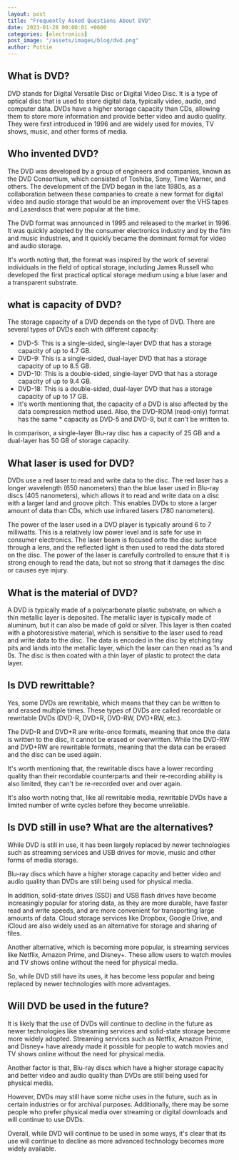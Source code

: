 ```yaml
---
layout: post
title: "Frequently Asked Questions About DVD"
date: 2023-01-28 00:00:01 +0600
categories: [electronics]
post_image: "/assets/images/blog/dvd.png"
author: Pottie
---
```


## What is DVD?

DVD stands for Digital Versatile Disc or Digital Video Disc. It is a type of optical disc that is used to store digital data, typically video, audio, and computer data. DVDs have a higher storage capacity than CDs, allowing them to store more information and provide better video and audio quality. They were first introduced in 1996 and are widely used for movies, TV shows, music, and other forms of media.

## Who invented DVD?

The DVD was developed by a group of engineers and companies, known as the DVD Consortium, which consisted of Toshiba, Sony, Time Warner, and others. The development of the DVD began in the late 1980s, as a collaboration between these companies to create a new format for digital video and audio storage that would be an improvement over the VHS tapes and Laserdiscs that were popular at the time.

The DVD format was announced in 1995 and released to the market in 1996. It was quickly adopted by the consumer electronics industry and by the film and music industries, and it quickly became the dominant format for video and audio storage.

It's worth noting that, the format was inspired by the work of several individuals in the field of optical storage, including James Russell who developed the first practical optical storage medium using a blue laser and a transparent substrate.

## what is capacity of DVD?

The storage capacity of a DVD depends on the type of DVD. There are several types of DVDs each with different capacity:

* DVD-5: This is a single-sided, single-layer DVD that has a storage capacity of up to 4.7 GB.
* DVD-9: This is a single-sided, dual-layer DVD that has a storage capacity of up to 8.5 GB.
* DVD-10: This is a double-sided, single-layer DVD that has a storage capacity of up to 9.4 GB.
* DVD-18: This is a double-sided, dual-layer DVD that has a storage capacity of up to 17 GB.
* It's worth mentioning that, the capacity of a DVD is also affected by the data compression method used. Also, the DVD-ROM (read-only) format has the same * capacity as DVD-5 and DVD-9, but it can't be written to.

In comparison, a single-layer Blu-ray disc has a capacity of 25 GB and a dual-layer has 50 GB of storage capacity.

## What laser is used for DVD?

DVDs use a red laser to read and write data to the disc. The red laser has a longer wavelength (650 nanometers) than the blue laser used in Blu-ray discs (405 nanometers), which allows it to read and write data on a disc with a larger land and groove pitch. This enables DVDs to store a larger amount of data than CDs, which use infrared lasers (780 nanometers).

The power of the laser used in a DVD player is typically around 6 to 7 milliwatts. This is a relatively low power level and is safe for use in consumer electronics. The laser beam is focused onto the disc surface through a lens, and the reflected light is then used to read the data stored on the disc. The power of the laser is carefully controlled to ensure that it is strong enough to read the data, but not so strong that it damages the disc or causes eye injury.

## What is the material of DVD?

A DVD is typically made of a polycarbonate plastic substrate, on which a thin metallic layer is deposited. The metallic layer is typically made of aluminum, but it can also be made of gold or silver. This layer is then coated with a photoresistive material, which is sensitive to the laser used to read and write data to the disc. The data is encoded in the disc by etching tiny pits and lands into the metallic layer, which the laser can then read as 1s and 0s. The disc is then coated with a thin layer of plastic to protect the data layer.

## Is DVD rewrittable?

Yes, some DVDs are rewritable, which means that they can be written to and erased multiple times. These types of DVDs are called recordable or rewritable DVDs (DVD-R, DVD+R, DVD-RW, DVD+RW, etc.).

The DVD-R and DVD+R are write-once formats, meaning that once the data is written to the disc, it cannot be erased or overwritten. While the DVD-RW and DVD+RW are rewritable formats, meaning that the data can be erased and the disc can be used again.

It's worth mentioning that, the rewritable discs have a lower recording quality than their recordable counterparts and their re-recording ability is also limited, they can't be re-recorded over and over again.

It's also worth noting that, like all rewritable media, rewritable DVDs have a limited number of write cycles before they become unreliable.

## Is DVD still in use? What are the alternatives?

While DVD is still in use, it has been largely replaced by newer technologies such as streaming services and USB drives for movie, music and other forms of media storage.

Blu-ray discs which have a higher storage capacity and better video and audio quality than DVDs are still being used for physical media.

In addition, solid-state drives (SSD) and USB flash drives have become increasingly popular for storing data, as they are more durable, have faster read and write speeds, and are more convenient for transporting large amounts of data. Cloud storage services like Dropbox, Google Drive, and iCloud are also widely used as an alternative for storage and sharing of files.

Another alternative, which is becoming more popular, is streaming services like Netflix, Amazon Prime, and Disney+. These allow users to watch movies and TV shows online without the need for physical media.

So, while DVD still have its uses, it has become less popular and being replaced by newer technologies with more advantages.

## Will DVD be used in the future?

It is likely that the use of DVDs will continue to decline in the future as newer technologies like streaming services and solid-state storage become more widely adopted. Streaming services such as Netflix, Amazon Prime, and Disney+ have already made it possible for people to watch movies and TV shows online without the need for physical media.

Another factor is that, Blu-ray discs which have a higher storage capacity and better video and audio quality than DVDs are still being used for physical media.

However, DVDs may still have some niche uses in the future, such as in certain industries or for archival purposes. Additionally, there may be some people who prefer physical media over streaming or digital downloads and will continue to use DVDs.

Overall, while DVD will continue to be used in some ways, it's clear that its use will continue to decline as more advanced technology becomes more widely available.
